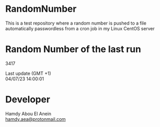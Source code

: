 # RandomNumber    
This is a test repository where a random number is pushed to a file automatically passwordless from a cron job in my Linux CentOS server    
# Random Number of the last run   
3417
      
Last update (GMT +1)    
04/07/23 14:00:01
# Developer    
Hamdy Abou El Anein   
hamdy.aea@protonmail.com
